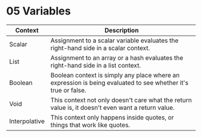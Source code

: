 # 05 Variables

> 
Context | Description
--------|------------
Scalar | Assignment to a scalar variable evaluates the right-hand side in a scalar context.
List | Assignment to an array or a hash evaluates the right-hand side in a list context.
Boolean | Boolean context is simply any place where an expression is being evaluated to see whether it's true or false.
Void | This context not only doesn't care what the return value is, it doesn't even want a return value.
Interpolative | This context only happens inside quotes, or things that work like quotes.
